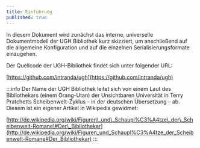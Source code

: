 ```yaml
---
title: Einführung
published: true
---
```


In diesem Dokument wird zunächst das interne, universelle Dokumentmodell der UGH Bibliothek kurz skizziert, um anschließend auf die allgemeine Konfiguration und auf die einzelnen Serialisierungsformate einzugehen.

Der Quellcode der UGH-Bibliothek findet sich unter folgender URL:

[https://github.com/intranda/ugh](https://github.com/intranda/ugh)

:::info
Der Name der UGH Bibliothek leitet sich von einem Laut des Bibliothekars (einem Orang-Utan) der Unsichtbaren Universität in Terry Pratchetts Scheibenwelt-Zyklus – in der deutschen Übersetzung – ab. Diesem ist ein eigener Artikel in Wikipedia gewidmet:

[http://de.wikipedia.org/wiki/Figuren\_und\_Schaupl%C3%A4tze\_der\_Scheibenwelt-Romane\#Der\_Bibliothekar](http://de.wikipedia.org/wiki/Figuren_und_Schaupl%C3%A4tze_der_Scheibenwelt-Romane#Der_Bibliothekar)
:::

